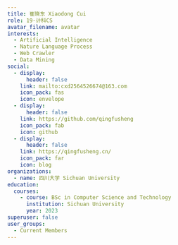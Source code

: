 ```yaml
---
title: 崔晓东 Xiaodong Cui
role: 19-计科CS
avatar_filename: avatar
interests:
  - Artificial Intelligence
  - Nature Language Process
  - Web Crawler
  - Data Mining
social:
  - display:
      header: false
    link: mailto:cxd2564526674@163.com
    icon_pack: fas
    icon: envelope
  - display:
      header: false
    link: https://github.com/qingfusheng
    icon_pack: fab
    icon: github
  - display:
      header: false
    link: https://qingfusheng.cn/
    icon_pack: far
    icon: blog
organizations:
  - name: 四川大学 Sichuan University
education:
  courses:
    - course: BSc in Computer Science and Technology
      institution: Sichuan University
      year: 2023
superuser: false
user_groups:
  - Current Members
---
```

